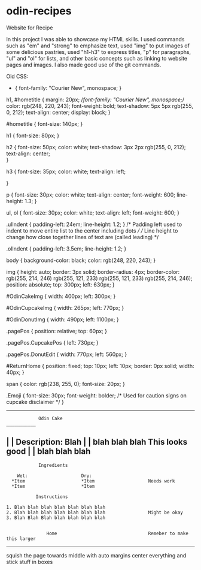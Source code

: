 # odin-recipes
Website for Recipe

In this project I was able to showcase my HTML skills.  I used commands such as "em" and "strong" to emphasize text, used "img" to put images of some delicious pastries, used "h1-h3" to express titles, "p" for paragraphs, "ul" and "ol" for lists, and other basic concepts such as linking to website pages and images.  I also made good use of the git commands.


Old CSS:


* {
    font-family: "Courier New", monospace;
}

h1,
#hometitle {
    margin: 20px;
    /*font-family: "Courier New", monospace;*/
    color: rgb(248, 220, 243);
    font-weight: bold;
    text-shadow: 5px 5px rgb(255, 0, 212);
    text-align: center;
    display: block;
}

#hometitle {
    font-size: 140px;
}

h1 {
    font-size: 80px;
}

h2 {
    font-size: 50px;
    color: white;
    text-shadow: 3px 2px rgb(255, 0, 212);
    text-align: center;   
}

h3 {
    font-size: 35px;
    color: white;
    text-align: left;

}

p {
    font-size: 30px;
    color: white;
    text-align: center;
    font-weight: 600;
    line-height: 1.3;
}

ul,
ol {
    font-size: 30px;
    color: white;
    text-align: left;
    font-weight: 600;
}

.ulIndent {
    padding-left: 24em;
    line-height: 1.2;
}
/* Padding left used to indent to move entire list to the center including dots */
/* Line height to change how close together lines of text are (called leading) */

.olIndent {
    padding-left: 3.5em;
    line-height: 1.2;
}

body {
    background-color: black;
    color: rgb(248, 220, 243);
}

img {
    height: auto;
    border: 3px solid;
    border-radius: 4px;
    border-color: rgb(255, 214, 246) rgb(255, 121, 233) rgb(255, 121, 233) rgb(255, 214, 246);
    position: absolute;
    top: 300px;
    left: 630px;
}

#OdinCakeImg {
    width: 400px;
    left: 300px;
}

#OdinCupcakeImg {
    width: 265px;
    left: 770px;
}

#OdinDonutImg {
    width: 490px;
    left: 1100px;
}

.pagePos {
    position: relative;
    top: 60px;
}

.pagePos.CupcakePos {
    left: 730px;
}

.pagePos.DonutEdit {
    width: 770px;
    left: 560px;
}

#ReturnHome {
    position: fixed;
    top: 10px;
    left: 10px;
    border: 0px solid;
    width: 40px;
}

span {
    color: rgb(238, 255, 0);
    font-size: 20px;
}

.Emoji {
    font-size: 30px;
    font-weight: bolder;
    /* Used for caution signs on cupcake disclaimer */
}




 -------------------------------------------
                Odin Cake
    ___________
   |           |    Description: Blah
   |           |    blah blah blah                       This looks good
   |           |    blah blah blah
   -------------

                Ingredients

        Wet:                    Dry:                     
      *Item                     *Item                    Needs work
      *Item                     *Item

               Instructions

    1. Blah blah blah blah blah blah blah
    2. Blah blah blah blah blah blah blah                Might be okay
    3. Blah Blah Blah blah blah blah blah


                   Home                                  Remeber to make this larger
 -------------------------------------------- 


squish the page towards middle with auto margins
center everything and stick stuff in boxes